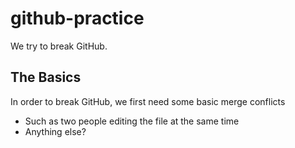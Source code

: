 # github-practice
We try to break GitHub.

## The Basics

In order to break GitHub, we first need some basic merge conflicts
- Such as two people editing the file at the same time
- Anything else?
